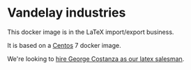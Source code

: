 # Vandelay industries

This docker image is in the LaTeX import/export business.

It is based on a [Centos](https://hub.docker.com/_/centos/) 7 docker image.

We're looking to [hire George Costanza as our latex salesman](https://www.youtube.com/watch?v=_T35QhLx_KI).
